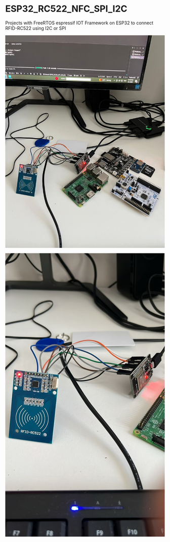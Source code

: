 # ESP32_RC522_NFC_SPI_I2C

Projects with FreeRTOS espressif IOT Framework on ESP32 to connect RFID-RC522 using I2C or SPI


![alt text](https://github.com/Kishwar/ESP32_RC522_NFC_SPI_I2C/blob/master/Image.jpeg?raw=true)

![alt text](https://github.com/Kishwar/ESP32_RC522_NFC_SPI_I2C/blob/master/Image_1.jpeg?raw=true)

